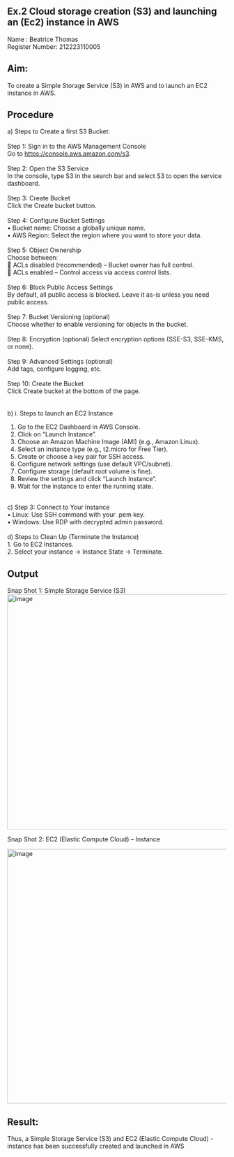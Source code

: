 ## Ex.2 Cloud storage creation (S3) and launching an (Ec2) instance in AWS

Name : Beatrice Thomas <br>
Register Number: 212223110005

## Aim:
To create a Simple Storage Service (S3) in AWS and to launch an EC2 instance in AWS. <br> 
## Procedure
a)	Steps to Create a first S3 Bucket: <br> <br> 
Step 1: Sign in to the AWS Management Console <br>
Go to https://console.aws.amazon.com/s3. <br> <br> 
Step 2: Open the S3 Service <br>
In the console, type S3 in the search bar and select S3 to open the service dashboard. <br> <br> 
Step 3: Create Bucket <br> 
Click the Create bucket button. <br> <br> 
Step 4: Configure Bucket Settings <br> 
•	Bucket name: Choose a globally unique name. <br>
•	AWS Region: Select the region where you want to store your data. <br> <br> 
Step 5: Object Ownership <br> 
Choose between: <br>
	ACLs disabled (recommended) – Bucket owner has full control. <br>
	ACLs enabled – Control access via access control lists. <br> <br> 
Step 6: Block Public Access Settings <br> 
By default, all public access is blocked. Leave it as-is unless you need public access. <br> <br> 
Step 7: Bucket Versioning (optional) <br>
Choose whether to enable versioning for objects in the bucket. <br> <br> 
Step 8: Encryption (optional) 
Select encryption options (SSE-S3, SSE-KMS, or none). <br> <br> 
Step 9: Advanced Settings (optional) <br>
Add tags, configure logging, etc. <br> <br> 
Step 10: Create the Bucket <br>
Click Create bucket at the bottom of the page. <br>  <br>  
b)	i. Steps to launch an EC2 Instance <br>
1.	Go to the EC2 Dashboard in AWS Console. <br> 
2.	Click on “Launch Instance”. <br>
3.	Choose an Amazon Machine Image (AMI) (e.g., Amazon Linux). <br>
4.	Select an instance type (e.g., t2.micro for Free Tier). <br>
5.	Create or choose a key pair for SSH access. <br>
6.	Configure network settings (use default VPC/subnet). <br>
7.	Configure storage (default root volume is fine). <br>
8.	Review the settings and click “Launch Instance”. <br>
9.	Wait for the instance to enter the running state. <br>
<br> 
c)	Step 3: Connect to Your Instance <br>
•	Linux: Use SSH command with your .pem key. <br>
•	Windows: Use RDP with decrypted admin password. <br>
<br> 
d)	Steps to Clean Up (Terminate the Instance) <br>
1.	Go to EC2 Instances. <br>
2.	Select your instance → Instance State → Terminate. <br>


## Output 

Snap Shot 1: Simple Storage Service (S3)
 <img width="1004" height="539" alt="image" src="https://github.com/user-attachments/assets/0b9991b1-3d39-40e5-b7b9-f2d320762a80" />


Snap Shot 2:  EC2 (Elastic Compute Cloud) – Instance

<img width="981" height="583" alt="image" src="https://github.com/user-attachments/assets/2d8fab35-6b9c-40a2-9044-8feb871f3a6f" />




## Result:
Thus, a Simple Storage Service (S3) and EC2 (Elastic Compute Cloud) - instance has been successfully created and launched in AWS
 
